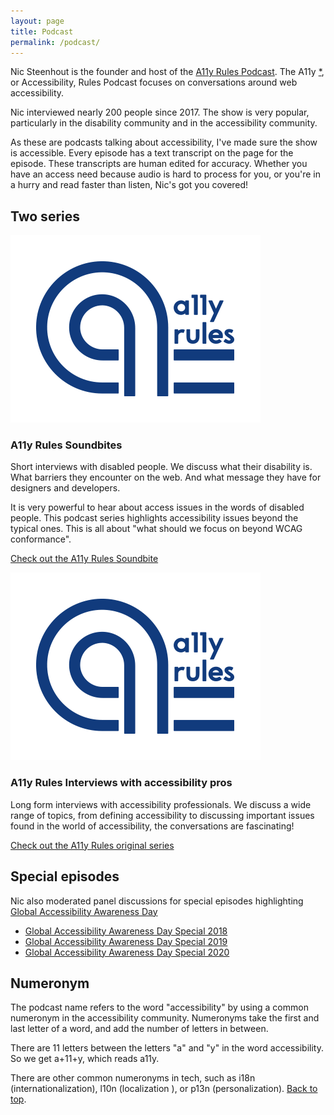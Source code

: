 ```yaml
---
layout: page
title: Podcast
permalink: /podcast/
---
```


Nic Steenhout is the founder and host of the [A11y Rules Podcast](https://a11yrules.com). The A11y <a href="#numeronym" aria-label="note" id="a11y-note">*</a>, or Accessibility, Rules Podcast focuses on conversations around web accessibility.

Nic interviewed nearly 200 people since 2017. The show is very popular, particularly in the disability community and in the accessibility community.

As these are podcasts talking about accessibility, I've made sure the show is accessible. Every episode has a text transcript on the page for the episode. These transcripts are human edited for accuracy. Whether you have an access need because audio is hard to process for you, or you're in a hurry and read faster than listen, Nic's got you covered!

<section class="light-on-primary margin-vertical pad-inline round-corners">
  <h2>Two series</h2>

  <div class="flex-reflow">
    <div>
      <img src="/img/a11yrules-logo.png" alt="A11y Rules Logo - A stylized a with the words a11y rules stacked beside the a." class="round-corners">
      <h3>A11y Rules Soundbites</h3>
      <p>Short interviews with disabled people. We discuss what their disability is. What barriers they encounter on the web. And what message they have for designers and developers.</p>
      <p>It is very powerful to hear about access issues in the words of disabled people. This podcast series highlights accessibility issues beyond the typical ones. This is all about "what should we focus on beyond WCAG conformance".</p>
      <p><a href="https://a11yrules.com/series/a11y-rules-soundbite/">Check out the A11y Rules Soundbite</a></p>
    </div>
    <div>
      <img src="/img/a11yrules-logo.png" alt="A11y Rules Logo - A stylized a with the words a11y rules stacked beside the a." class="round-corners">
      <h3>A11y Rules Interviews with accessibility pros</h3>
      <p>Long form interviews with accessibility professionals. We discuss a wide range of topics, from defining accessibility to discussing important issues found in the world of accessibility, the conversations are fascinating!</p>
      <p><a href="https://a11yrules.com/series/a11y-rules-podcast/">Check out the A11y Rules original series</a></p>
    </div>
  </div>
</section>


## Special episodes

Nic also moderated panel discussions for special episodes highlighting [Global Accessibility Awareness Day](https://accessibility.day/)

* [Global Accessibility Awareness Day Special 2018](https://a11yrules.com/podcast/gaad-2018-special/)
* [Global Accessibility Awareness Day Special 2019](https://a11yrules.com/podcast/global-accessibility-awareness-day-2019-special-episode/)
* [Global Accessibility Awareness Day Special 2020](https://a11yrules.com/podcast/global-accessibility-awareness-day-2020-special/)

## <a name="numeronym"></a>Numeronym

The podcast name refers to the word "accessibility" by using a common numeronym in the accessibility community. Numeronyms take the first and last letter of a word, and add the number of letters in between.

There are 11 letters between the letters "a" and "y" in the word accessibility. So we get a+11+y, which reads a11y.

There are other common numeronyms in tech, such as i18n (internationalization), l10n (localization ), or p13n (personalization). <a href="#a11y-note">Back to top</a>.